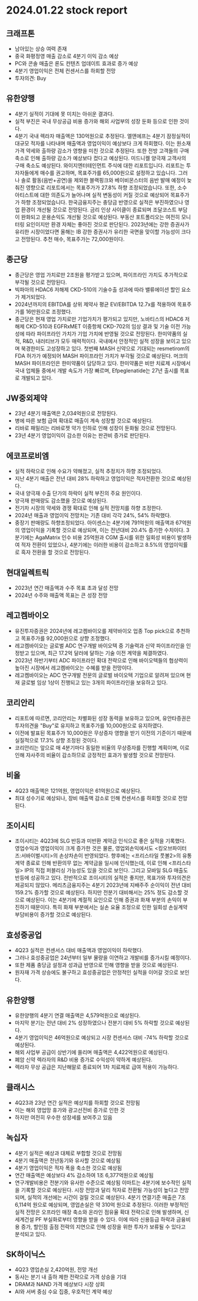 # 2024.01.22 stock report
## 크래프톤
- 남아있는 상승 여력 존재
- 중국 화평정영 매출 감소로 4분기 이익 감소 예상
- PC와 콘솔 매출은 론도 컨텐츠 업데이트 효과로 증가 예상
- 4분기 영업이익은 전체 컨센서스를 하회할 전망
- 투자의견: Buy
## 유한양행
- 4분기 실적이 기대에 못 미치는 아쉬운 결과다.
- 실적 부진은 국내 무상공급 비용 증가와 해외 사업부의 성장 둔화 등으로 인한 것이다.
- 4분기 국내 렉라자 매출액은 130억원으로 추정된다.
엘앤에프는 4분기 잠정실적이 대규모 적자를 나타내며 매출액과 영업이익이 예상보다 크게 하회했다. 이는 원소재 가격 약세와 출하량 감소가 영향을 미친 것으로 추정된다. 또한 전방 고객들의 구매 축소로 인해 출하량 감소가 예상보다 컸다고 예상된다. 미드니켈 양극재 고객사의 구매 축소도 예상된다.
와이지엔터테인먼트 주식에 대한 리포트입니다. 리포트는 투자자들에게 매수를 권고하며, 목표주가를 65,000원으로 설정하고 있습니다. 그러나 솔로 활동(음반+공연)을 제외한 블랙핑크와 베이비몬스터의 음반 발매 예정이 늦춰진 영향으로 리포트에서는 목표주가가 27.8% 하향 조정되었습니다. 또한, 소수 아티스트에 대한 의존도가 늘어나며 실적 변동성이 커질 것으로 예상되어 목표주가가 하향 조정되었습니다.
한국금융지주는 충당금 반영으로 실적은 부진하였으나 영업 환경이 개선될 것으로 전망된다. 금리 인상 사이클이 종료되며 조달코스트 부담이 완화되고 운용손익도 개선될 것으로 예상된다. 부동산 포트폴리오는 여전히 모니터링 요인이지만 환경 자체는 좋아진 것으로 판단된다. 2023년에는 강한 증권사가 유리한 시장이었다면 올해는 IB 강한 증권사가 유리한 국면을 맞이할 가능성이 크다고 전망된다. 추천 매수, 목표주가는 72,000원이다.
## 종근당
- 종근당은 영업 가치로만 2조원을 평가받고 있으며, 파이프라인 가치도 추가적으로 부각될 것으로 전망된다.
- 빅파마의 HDAC6 저해제 CKD-510의 기술수출 성과에 따라 밸류에이션 할인 요소가 제거되었다.
- 2024년까지의 EBITDA를 상위 제약사 평균 EV/EBITDA 12.7x를 적용하여 목표주가를 16만원으로 조정했다.
- 종근당은 현재 영업 가치로만 기업가치가 평가되고 있지만, 노바티스의 HDAC6 저해제 CKD-510과 EGFRxMET 이중항체 CKD-702의 임상 결과 및 기술 이전 가능성에 따라 파이프라인 가치가 기업 가치에 반영될 것으로 전망된다.
한미약품의 실적, R&D, 내러티브가 모두 매력적이다. 국내에서 안정적인 실적 성장을 보이고 있으며 북경한미도 고성장하고 있다. 첫번째 MASH 신약으로 기대되는 resmetirom의 FDA 허가가 예정되어 MASH 파이프라인 가치가 부각될 것으로 예상된다. 머크의 MASH 파이프라인은 한미약품이 담당하고 있다. 한미약품은 비만 치료제 시장에서 국내 업체들 중에서 개발 속도가 가장 빠르며, Efpeglenatide는 27년 출시를 목표로 개발되고 있다.
## JW중외제약
- 23년 4분기 매출액은 2,034억원으로 전망된다.
- 병에 따른 보험 급여 확대로 매출이 계속 성장할 것으로 예상된다.
- 리바로 패밀리는 리바로젯 약가 인하로 인해 성장이 둔화될 것으로 전망된다.
- 23년 4분기 영업이익이 감소한 이유는 판관비 증가로 판단된다.
## 에코프로비엠
- 실적 하락으로 인해 수요가 약해졌고, 실적 추정치가 하향 조정되었다.
- 지난 4분기 매출은 전년 대비 28% 하락하고 영업이익은 적자전환한 것으로 예상된다.
- 국내 양극재 수출 단가의 하락이 실적 부진의 주요 원인이다.
- 양극재 판매량도 감소했을 것으로 예상된다.
- 전기차 시장의 약세와 경쟁 확대로 인해 실적 전망치를 하향 조정한다.
- 2024년 매출과 영업이익 전망치는 기존 대비 각각 24%, 54% 하락했다.
- 중장기 판매량도 하향조정되었다.
아이센스는 4분기에 791억원의 매출액과 67억원의 영업이익을 기록할 것으로 예상되며, 이는 전년대비 20.4% 증가한 수치이다. 3분기에는 AgaMatrix 인수 비용 25억원과 CGM 출시를 위한 일회성 비용이 발생하여 적자 전환이 있었으나, 4분기에는 이러한 비용이 감소하고 8.5%의 영업이익률로 흑자 전환을 할 것으로 전망된다.
## 현대일렉트릭
- 2023년 연간 매출액과 수주 목표 초과 달성 전망
- 2024년 수주와 매출액 목표는 큰 성장 전망
## 레고켐바이오
- 유진투자증권은 2024년에 레고켐바이오를 제약바이오 업종 Top pick으로 추천하고 목표주가를 92,000원으로 상향 조정했다.
- 레고켐바이오는 글로벌 ADC 연구개발 바이오텍 중 기술력과 신약 파이프라인을 인정받고 있으며, 최근 17.2억 달러에 달하는 기술 이전 계약을 체결하였다.
- 2023년 하반기부터 ADC 파이프라인 확대 전략으로 인해 바이오텍들의 협상력이 높아진 시장에서 레고켐바이오는 수혜를 받을 전망이다.
- 레고켐바이오는 ADC 연구개발 전문의 글로벌 바이오텍 기업으로 알려져 있으며 현재 글로벌 임상 1상이 진행되고 있는 3개의 파이프라인을 보유하고 있다.
## 코리안리
- 리포트에 따르면, 코리안리는 차별화된 성장 동력을 보유하고 있으며, 유안타증권은 투자의견을 "Buy"로 유지하고 목표주가를 10,000원으로 유지하였다.
- 이전에 발표된 목표주가 10,000원은 무상증자 영향을 받기 이전의 기준이기 때문에 실질적으로 17.3% 상향 조정된 것이다.
- 코리안리는 앞으로 매 4분기마다 동일한 비율의 무상증자를 진행할 계획이며, 이로 인해 자사주의 비율이 감소하므로 긍정적인 효과가 발생할 것으로 전망된다.


## 비올
- 4Q23 매출액은 121억원, 영업이익은 61억원으로 예상된다.
- 최대 성수기로 예상되나, 장비 매출액 감소로 인해 컨센서스를 하회할 것으로 전망된다.
## 조이시티
- 조이시티는 4Q23에 SLG 반등과 미반환 계약금 인식으로 좋은 실적을 기록했다. 영업수익과 영업이익이 크게 증가한 것은 물론, 영업외손익에서도 <킹오브파이터즈:서바이벌시티>의 손상차손이 반영되었다. 향후에는 <프리스타일 풋볼2>의 유통 계약 종료로 인해 반환의무 없는 계약금을 일시에 인식했는데, 이로 인해 <프리스타일> IP의 직접 퍼블리싱 가능성도 있을 것으로 보인다. 그리고 모바일 SLG 매출도 반등에 성공하고 있다. 전반적으로 조이시티의 실적은 좋지만, 목표가와 투자의견은 제공되지 않았다.
메리츠금융지주는 4분기 2023년에 지배주주 순이익이 전년 대비 159.2% 증가할 것으로 예상된다. 하지만 전분기 대비해서는 25% 정도 감소할 것으로 예상된다. 이는 4분기에 계절적 요인으로 인해 증권과 화재 부분의 손익이 부진하기 때문이다. 특히 화재 부분에서는 실손 요율 조정으로 인한 일회성 손실계약부담비용이 증가할 것으로 예상된다.
## 효성중공업
- 4Q23 실적은 컨센서스 대비 매출액과 영업이익이 하락했다.
- 그러나 효성중공업은 24년부터 일부 물량을 이연하고 개발비를 증가시킬 예정이다.
- 또한 제품 충당금 설정과 성과급 반영으로 인해 영향을 받을 것으로 예상된다.
- 원자재 가격 상승에도 불구하고 효성중공업은 안정적인 실적을 이어갈 것으로 보인다.
## 유한양행
- 유한양행의 4분기 연결 매출액은 4,579억원으로 예상된다.
- 마지막 분기는 전년 대비 2% 성장하였으나 전분기 대비 5% 하락할 것으로 예상된다.
- 4분기 영업이익은 46억원으로 예상되고 시장 컨센서스 대비 -74% 하락할 것으로 예상된다.
- 해외 사업부 공급이 상반기에 쏠리며 매출액은 4,422억원으로 예상된다.
- 폐암 신약 렉라자의 R&D 비용 증가로 수익성이 약하게 예상된다.
- 렉라자 무상 공급은 지난해말로 종료되어 1차 치료제로 급여 적용이 가능하다.
## 클래시스
- 4Q23과 23년 연간 실적은 예상치를 하회할 것으로 전망됨
- 이는 해외 영업망 휴가와 광고선전비 증가로 인한 것
- 하지만 여전히 우수한 성장세를 보여주고 있음
## 녹십자
- 4분기 실적은 예상과 대체로 부합할 것으로 전망됨
- 4분기 매출액은 전년동기와 유사할 것으로 예상됨
- 4분기 영업이익은 적자 폭을 축소한 것으로 예상됨
- 연간 매출액은 예상보다 4% 감소하여 1조 6,377억원으로 예상됨
- 연구개발비용은 전분기와 유사한 수준으로 예상됨
이마트는 4분기에 보수적인 실적을 기록할 것으로 예상된다. 시장 전망과 달리 적자로 전환될 가능성이 높다고 전망되며, 실적의 개선에는 시간이 걸릴 것으로 예상된다. 4분기 연결기준 매출은 7조 6,114억 원으로 예상되며, 영업손실은 약 310억 원으로 추정된다. 이러한 부정적인 실적 전망은 오프라인 매장 축소와 온라인 점유율 확대 전략으로 인해 발생하며, 신세계건설 PF 부실화로부터 영향을 받을 수 있다. 이에 따라 신용등급 하락과 금융비용 증가, 할인점 출점 전략의 지연으로 인해 성장을 위한 투자가 보류될 수 있다고 분석되고 있다.
## SK하이닉스
- 4Q23 영업손실 2,420억원, 전망 개선
- 동사는 분기 내 출하 제한 전략으로 가격 상승을 기대
- DRAM과 NAND 가격 예상보다 시장 상회
- AI와 서버 중심 수요 집중, 우호적인 계약 예상